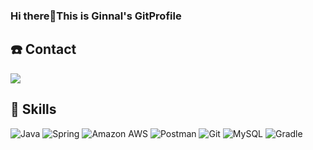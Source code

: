 ### Hi there👋This is Ginnal's GitProfile
## ☎️ Contact 
<a href="pomoq324@gmail.com" target="_blank"><img src="https://img.shields.io/badge/pomoq324@gmail.com-EA4335?flat-square&logo=Gmail&logoColor=white"/></a>
## 📖 Skills
![Java]("https://img.shields.io/badge/Java-007396?for-the-badge&logo=Java&logoColor=white")
![Spring]("https://img.shields.io/badge/Spring-6DB33F?for-the-badge&logo=Spring&logoColor=white")
![Amazon AWS](https://img.shields.io/badge/AmazonAWS-232F3E?for-the-badge&logo=AmazonAWS&logoColor=white")
![Postman]("https://img.shields.io/badge/Postman-FF6C37?for-the-badge&logo=postman&logoColor=white")
![Git]("https://img.shields.io/badge/Git-F05032?for-the-badge&logo=git&logoColor=white")
![MySQL]("https://img.shields.io/badge/MySQL-4479A1?for-the-badge&logo=mysql&logoColor=white")
![Gradle](https://img.shields.io/badge/gradle-02303A?style=for-the-badge&logo=gradle&logoColor=white)



<!--
**0324skdus/0324skdus** is a ✨ _special_ ✨ repository because its `README.md` (this file) appears on your GitHub profile.

Here are some ideas to get you started:

- 🔭 I’m currently working on ...
- 🌱 I’m currently learning ...
- 👯 I’m looking to collaborate on ...
- 🤔 I’m looking for help with ...
- 💬 Ask me about ...
- 📫 How to reach me: ...
- 😄 Pronouns: ...
- ⚡ Fun fact: ...
-->
